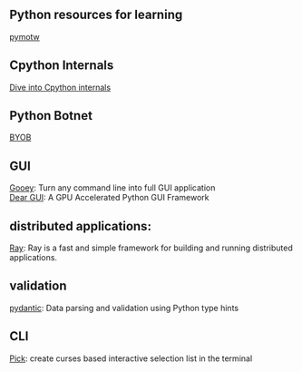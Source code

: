 ## Python resources for learning
[pymotw](https://pymotw.com/3/index.html)

## Cpython Internals
[Dive into Cpython internals](https://github.com/zpoint/CPython-Internals)

## Python Botnet
[BYOB](https://github.com/malwaredllc/byob)

## GUI
[Gooey](https://github.com/chriskiehl/Gooey): Turn any command line into full GUI application
<br />
[Dear GUI](https://github.com/hoffstadt/DearPyGui): A GPU Accelerated Python GUI Framework
<br />

## distributed applications:
[Ray](https://github.com/ray-project/ray): Ray is a fast and simple framework for building and running distributed applications.

## validation
[pydantic](https://github.com/samuelcolvin/pydantic): Data parsing and validation using Python type hints
<br />

## CLI
[Pick](https://github.com/wong2/pick): create curses based interactive selection list in the terminal
<br />
